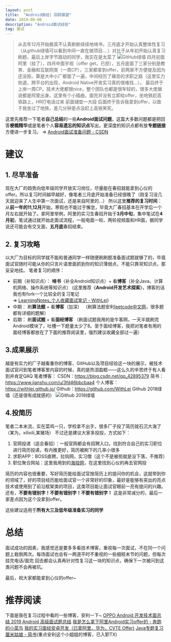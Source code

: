 ```yaml
---
layout: post  
title:  "Android面经| 回顾展望"  
date: 2019-06-06  
description: "Android面试经验"
tag: 面试
---
```

> 从去年12月开始极其不认真断断续续地啃书，三月底才开始认真整体性复习（从github绿墙可以看到中间一直在做项目....）对比于从年初开始认真复习刷题，最后上岸字节跳动的同学，我实在是太菜了
> ![GitHub绿墙](https://upload-images.jianshu.io/upload_images/16471224-69ec8259e7d7a4ed.png?imageMogr2/auto-orient/strip%7CimageView2/2/w/1240)
> 四月初面阿里（挂了），四月中面宇视（offer get，已拒），五月底面了三家分别是教育、金融和互联网类（一周CP），三家都拿到offer，前两家不方便提及因为还没拒。算是大中小厂都面了一遍，中间经历了痛苦的求职之路（这里实力劝退，跨平台的出现，Android Native开发实习真的很难找...）。
> 最后终于上岸一周CP，技术大佬都很nice，整个团队也都是很年轻的，很多大佬据说都是阿里出身。这里有个小插曲，面完并没有立即给offer，坐地铁赶高铁路上，HR打电话过来 前面铺垫一大段 后面终于告诉我拿到offer，以致于我坐过了地铁，差几分钟差点没赶上高铁笑死。

这里先推荐一下笔者**自己总结**的一些**Android面试问题**，这篇大多数问题都是把回答**梗概精华**或是笔者个人**容易遗忘的知识点**写出，更深度的知识点都有放**专题链接**方便进一步复习。
=> [Android面试准备问题 - CSDN](https://blog.csdn.net/qq_42895379/article/details/89343675)

# 建议
## 1. 尽早准备
现在大厂的趋势向低年级同学开放实习岗位，尽量能在春招就能拿到心仪的offer。所以复习时间越早越好，像笔者三月底开始准备已经很晚了（刚复习没几天就迎来了人生中第一次面试，还是来自阿里的...）
所以这里**推荐的复习时间**：从**前一年的11,12月**开始，寒假也不能过于懈怠，毕竟大厂春招基本在开学后一个月左右就开始了。拿阿里举例，阿里的实习生春招开始于**3月中旬**，集中笔试在**4月初**，笔试通过就开始走面试流程，一般电面一轮、两轮视频面和HR面，据同学说还可能会有交叉面，**五月底**春招结束。
## 2. 复习攻略
以大厂为目标的同学就不能和普通同学一样随便刷刷题准备面试题就够了的，毕竟面试官随时可能从你的只言片语里面抓到你的知识薄弱点，不能只靠背知识点，那妥妥地挂。
笔者复习的顺序：
- 前期（补知识点）：
**啃书**（补全Android知识点）+ 看**博客**（补全Java、计算机网络、操作系统等知识点）
(这里推荐《**Android开发艺术探索**》，博客的话我也有fork一个比较全的复习笔记  
=> [LearningNotes_个人收藏面试笔记 - WithLei](https://github.com/WithLei/LearningNotes))
- 中期：
刷**算法题** + 看**博客**（加深）
（刷算法题安利[leetcode中文网](https://leetcode-cn.com/problemset/all/)，很多题都有详细的题解）
- 后期：
刷**面试题** + 看**面经博客**
（刷面试题我用的是牛客网，一天半就刷完Android模块了，吐槽一下题量太少了8。至于面经博客，我把对笔者有用的面经博客都放在了下面的推荐阅读里，强烈建议收藏全部过一遍）
## 3.成果展示
越是有实力的厂子越看重你的博客、GitHub以及项目经验这一块的展示，被技术面试官问到笔者博客里内容的时候，真的是热泪盈眶——这么久的辛苦终于有人看到并肯定QAQ
笔者博客：
CSDN：https://blog.csdn.net/qq_42895379
简书：https://www.jianshu.com/u/3fd46bbcbaa4
个人博客：https://withlei.github.io/
Github：https://github.com/WithLei
Github 2018绿墙（还是很有成就感的）
![Github 2018绿墙](https://upload-images.jianshu.io/upload_images/16471224-8bd71ec7d26d5ad7?imageMogr2/auto-orient/strip%7CimageView2/2/w/1240)
## 4.投简历
笔者二本末流，实在菜鸡一只，学校拿不出手，很多厂子投了简历就石沉大海了（某为，xilixili,某猪场）
不过还是建议大家多投投，方式如下：
1. 官网投递（适合春招）：一般官网都会有招聘入口，找到符合自己的实习职位进行简历投递，有内推更好，简历被刷下的几率小很多
2. 求职APP：BOSS直聘，拉钩网，实习僧（这个不是被拒就是没下落，不推荐）
3. 职位聚合网站：这里我用到的[海投网](https://xyzp.haitou.cc/trade-1/city-%E6%9D%AD%E5%B7%9E)，在这里找到心仪的再去官网投

简历的内容也很重要，写好简历能给面试官按简历上的提问你的机会，这就带到你的领域了，好的项目经历能给面试官一个非常好的印象，最好是能够有突出的亮点技术或使用到了前沿框架类的项目，这类项目能让面试官眼前一亮有提问的兴趣。还有，**不要有错别字！不要有错别字！不要有错别字！** 这是非常减分的，最后一家差点因为这个没拿到offer。

这些建议适用于**所有大三及低年级准备实习的同学**

# 总结
面试成功的因素，我感觉还是要多多看技术博客，重视每一次面试，不在同一个问题上栽倒两次。每场面试也会有一两道平时不重视的一些细枝末节的问题，但每次挂完电话/面完 回去都会认真再针对性复习这一块的知识点，确保下一次被问到这类问题不会再被坑。

最后，祝大家都能拿到心仪的offer~

# 推荐阅读
下面是我在复习过程中看的一些博客，安利一下~
[OPPO Android 开发技术面总结 ](https://mp.weixin.qq.com/s?__biz=MzIxNzU1Nzk3OQ==&mid=2247487726&idx=1&sn=1f883e8c20c60eef2217c80d48f57c5f&chksm=97f6ae5aa081274ca7167dd8227129512a31501fdb18f861f81c608b84df6cdba8104e97ce13&scene=21#wechat_redirect)
[2019 Android 高级面试题总结](https://mp.weixin.qq.com/s/hzCBLwMY04aPWrcTlJ2uPQ)
[我是怎么拿下阿里Android实习offer的 - 奔跑的小菜鸟](https://www.jianshu.com/p/555586f7efb7)
[我的实习面经安卓开发（已拿阿里，华为，CVTE Offer)](https://www.nowcoder.com/discuss/28272?type=2&order=0&pos=6&page=1)
[Java专题复习](https://www.cnblogs.com/skywang12345/category/455711.html)
[厘米姑娘 - 简书](https://www.jianshu.com/u/203b606b956c)(重点安利这个小姐姐的博客，已入职TX)